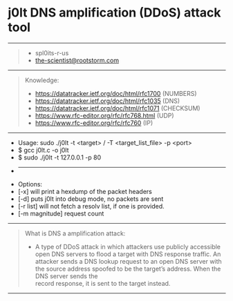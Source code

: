 # j0lt DNS amplification (DDoS) attack tool
 ------------------------------------------------------------
 > * spl0its-r-us
 > * the-scientist@rootstorm.com
 ------------------------------------------------------------
 > Knowledge:
 > * https://datatracker.ietf.org/doc/html/rfc1700    (NUMBERS)
 > * https://datatracker.ietf.org/doc/html/rfc1035    (DNS)
 > * https://datatracker.ietf.org/doc/html/rfc1071    (CHECKSUM)
 > * https://www.rfc-editor.org/rfc/rfc768.html       (UDP)
 > * https://www.rfc-editor.org/rfc/rfc760            (IP)
 ------------------------------------------------------------
 * Usage: sudo ./j0lt -t &lt;target&gt; / -T &lt;target_list_file&gt; -p &lt;port&gt;
 * $ gcc j0lt.c -o j0lt
 * $ sudo ./j0lt -t 127.0.0.1 -p 80
 * ------------------------------------------------------------
 * Options:
 * [-x] will print a hexdump of the packet headers
 * [-d] puts j0lt into debug mode, no packets are sent
 * [-r list] will not fetch a resolv list, if one is provided.
 * [-m magnitude] request count
 ------------------------------------------------------------
 > What is DNS a amplification attack:
 > * A type of DDoS attack in which attackers use publicly
 > accessible open DNS servers to flood a target with DNS
 > response traffic. An attacker sends a DNS lookup request
 > to an open DNS server with the source address spoofed to
 > be the target’s address. When the DNS server sends the  
 > record response, it is sent to the target instead.
 ------------------------------------------------------------
